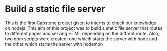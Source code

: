 # Build a static file server

This is the first Capstone project given to interns to check our knowledge on nodejs.
This aim of this project was to build a static file server that routes to different pages and serving HTML depending on the diffrent route. Also, two npm scripts were created; one whicih starts the server with node and the other which starts the server with nodemon
